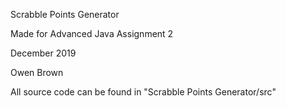 Scrabble Points Generator


Made for Advanced Java Assignment 2

December 2019 

Owen Brown




All source code can be found in "Scrabble Points Generator/src"
